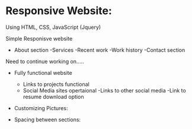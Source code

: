 # Responsive Website:

Using HTML, CSS, JavaScript (Jquery)

Simple Responisve website
- About section
-Services
-Recent work
-Work history
-Contact section

Need to continue working on.....
- Fully functional website
   - Links to projects functional
   - Social Media sites opertaional
   -Links to other social media
   -Link to resume download option
   
- Customizing Pictures:
- Spacing between sections:
